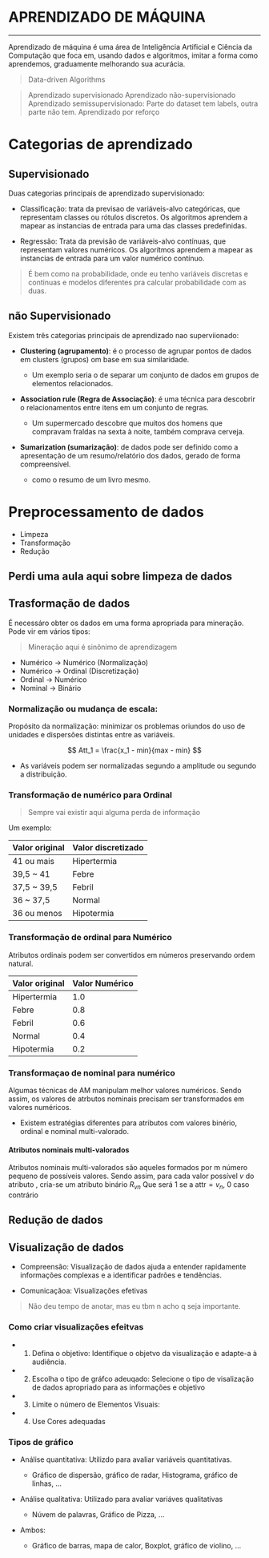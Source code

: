 # APRENDIZADO DE MÁQUINA
---

Aprendizado de máquina é uma área de Inteligência Artificial e Ciência da Computação que foca em, usando dados e algoritmos, imitar a forma como aprendemos, graduamente melhorando sua acurácia.

> Data-driven Algorithms

> Aprendizado supervisionado 
> Aprendizado não-supervisionado
> Aprendizado semissupervisionado: Parte do dataset tem labels, outra parte não tem.
> Aprendizado por reforço

# Categorias de aprendizado

## Supervisionado

Duas categorias principais de aprendizado supervisionado:

- Classificação: trata da previsao de variáveis-alvo categóricas, que representam classes ou rótulos discretos. Os algoritmos aprendem a mapear as instancias de entrada para uma das classes predefinidas.

- Regressão: Trata da previsão de variáveis-alvo contínuas, que representam valores numéricos. Os algorítmos aprendem a mapear as instancias de entrada para um valor numérico contínuo.

> É bem como na probabilidade, onde eu tenho variáveis discretas e continuas e modelos diferentes pra calcular probabilidade com as duas.

## não Supervisionado

Existem três categorias principais de aprendizado nao superviionado:

- **Clustering (agrupamento)**: é o processo de agrupar pontos de dados em clusters (grupos) om base em sua similaridade.
    - Um exemplo seria o de separar um conjunto de dados em grupos de elementos relacionados.

- **Association rule (Regra de Associação)**: é uma técnica para descobrir o relacionamentos entre itens em um conjunto de regras.
    - Um supermercado descobre que muitos dos homens que compravam fraldas na sexta à noite, também comprava cerveja.

- **Sumarization (sumarização)**: de dados pode ser definido como a apresentação de um resumo/relatório dos dados, gerado de forma compreensível.
    - como o resumo de um livro mesmo.

# Preprocessamento de dados

- Limpeza
- Transformação
- Redução

## Perdi uma aula aqui sobre limpeza de dados

## Trasformação de dados

É necessáro obter os dados em uma forma apropriada para mineração. Pode vir em vários tipos:

> Mineração aqui é sinônimo de aprendizagem

- Numérico -> Numérico (Normalização)
- Numérico -> Ordinal (Discretização)
- Ordinal -> Numérico
- Nominal -> Binário

### Normalização ou mudança de escala:

Propósito da normalização: minimizar os problemas oriundos do uso de unidades e dispersões distintas entre as variáveis.

$$
Att_1 = \frac{x_1 -  min}{max - min}
$$

- As variáveis podem ser normalizadas segundo a amplitude ou segundo a distribuição.

### Transformação de numérico para Ordinal

> Sempre vai existir aqui alguma perda de informação

Um exemplo:

| Valor original | Valor discretizado |
| -------------- | ------------------ |
| 41 ou mais     | Hipertermia        |
| 39,5 ~ 41      | Febre              |
| 37,5 ~ 39,5    | Febril             |
| 36 ~ 37,5      | Normal             |
| 36 ou menos    | Hipotermia         |

### Transformação de ordinal para Numérico

Atributos ordinais podem ser convertidos em números preservando  ordem natural.


| Valor original | Valor  Numérico    |
| -------------- | ------------------ |
| Hipertermia    | 1.0                |
| Febre          | 0.8                |
| Febril         | 0.6                |
| Normal         | 0.4                |
| Hipotermia     | 0.2                |

### Transformaçao de nominal para numérico

Algumas técnicas de AM manipulam melhor valores numéricos. Sendo assim, os valores de atrbutos nominais precisam ser transformados em valores numéricos. 

- Existem estratégias diferentes para atributos com valores binério, ordinal e nominal multi-valorado.

#### Atributos nominais multi-valorados

Atributos nominais multi-valorados são aqueles formados por m número pequeno de possíveis valores. Sendo assim, para cada valor possível _v_ do atributo , cria-se um atributo binário $R_{vn}$ Que será 1 se a $\text{attr} = v_n$, 0 caso contrário

## Redução de dados

## Visualização de dados

- Compreensão: Visualização de dados ajuda a entender rapidamente informações complexas e a identificar padrões e tendências.

- Comunicaçãoa: Visualizações efetivas

> Não deu tempo de anotar, mas eu tbm n acho q seja importante.

### Como criar visualizações efeitvas

- 1. Defina o objetivo: Identifique o  objetvo da visualização e adapte-a à audiência.

- 2. Escolha o tipo de gráfco adeuqado:  Selecione o tipo de visalização de dados apropriado para as informações e objetivo

- 3. Limite o número de Elementos Visuais: 

- 4. Use Cores adequadas

### Tipos de gráfico

- Análise quantitativa: Utilizdo para avaliar variáveis quantitativas.
    - Gráfico de dispersão, gráfico de radar, Histograma, gráfico de linhas, ...

- Análise qualitativa: Utilizado para avaliar variáves qualitativas
    - Núvem de palavras, Gráfico de Pizza, ...

- Ambos:
    - Gráfico de barras, mapa de calor, Boxplot, gráfico de violino, ...
